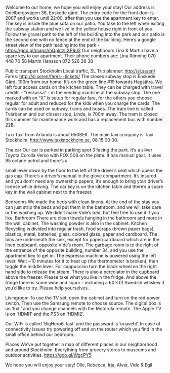 Welcome to our home, we hope you will enjoy your stay!
Our address is Odelbergsvägen 36, Enskede gård. The entry code for the front door is
2007 and works until 22:00, after that you use the apartment key to enter. The key is
inside the blue sofa on our patio. You take to the left when exiting the subway station
and we live in the yellow house right in front of you. Follow the gravel path to the left
of the building into the park and our patio is the second one with no fence at the end
of the building. Here’s a google street view of the path leading into the park -
https://goo.gl/maps/mQpktzLXP9J2
Our neighbours Lina & Martin have a spare key to our apartment. Their phone
numbers are:
Lina Rönning 070 448 70 58
Martin Hansson 072 526 38 38

Public transport
Stockholm Local traffic, SL
Trip planner: http://sl.se/en/
Fares: http://sl.se/en/fares--tickets/
The closes subway stop is Enskede Gård, 100m from our home. It’s on the green line
#19 towards Hagsätra. We left four access cards on the kitchen table. They can be
charged with travel credits - “reskassa” - in the vending machine at the subway stop.
The one marked with an “X” is setup for regular fare, for the others you choose
regular for adult and reduced for the kids when you charge the cards. The cards can
be used on subway, trams and buses.
The tram line is called Tvärbanan and our closest stop, Linde, is 700m away. The
tram is closed this summer for maintenance work and has a replacement bus with
number 22B.

Taxi
Taxi from Arlanda is about 650SEK.
The main taxi company is Taxi Stockholm, http://www.taxistockholm.se, 08 15 00
00.

The car
Our car is parked in parking spot 3 facing the park. It’s a silver Toyota Corolla Verso
with FOX 506 on the plate. It has manual gear. It uses 95 octane petrol and there’s a

small lever down by the floor to the left of the driver’s seat which opens the gas cap.
There’s a driver’s manual in the glove compartment.
It’s insured and you don’t need any ownership papers, it’s enough to bring your
driver’s license while driving. The car key is on the kitchen table and there’s a spare
key in the wall cabinet next to the freezer.

Bedrooms
We made the beds with clean linens. At the end of the stay you can just strip the beds
and put them in the bathroom, and we will take care or the washing up. We didn’t
make Vide’s bed, but feel free to use it if you like.
Bathroom
There are clean towels hanging in the bathroom and more in the wall cabinet. The
washing powder is also in the cabinet.
Kitchen
Recycling is divided into regular trash, food scraps (brown paper bags), plastics,
metal, batteries, glass, colored glass, paper and cardboard. The bins are underneath
the sink, except for paper/cardboard which are in the linen cupboard, opposite Vide’s
room. The garbage room is to the right of the entrance of the opposite building,
number 34, and you use the apartment key to get in.
The espresso machine is powered using the left lever. Wait ~10 minutes for it to heat
up (the thermometer is broken), then toggle the middle lever. For cappuccino turn
the black wheel on the right hand side to release the steam.
There is also a percolator in the cupboard above the freezer.
Please take what you like in the fridge. And above the fridge there is some wine and
liquor - including a 60%(!) Swedish whiskey if you’d like to try. Please help
yourselves.

Livingroom
To use the TV set, open the cabinet and turn on the red power switch. Then use the
Samsung remote to choose source. The digital box is on ‘Ext.’ and you change
channels with the Motorola remote. The Apple TV is on ’HDMI1’ and the PS3 on
‘HDMI2’.

Our WiFi is called ’BigHero6-fast’ and the password is ‘oriavehl’. In case of
connectivity issues try powering off and on the router which you find in the small
office behind our bedroom.

Places
We’ve put together a map of different places in our neighborhood and around
Stockholm. Everything from grocery stores to museums and outdoor activities.
https://goo.gl/WgcPY5

We hope you will enjoy your stay!
Olle, Rebecca, Irja, Alvar, Vide & Egil
